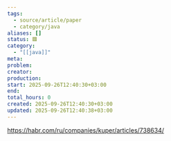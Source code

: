 ```yaml
---
tags:
  - source/article/paper
  - category/java
aliases: []
status: 🟥
category:
  - "[[java]]"
meta: 
problem: 
creator: 
production: 
start: 2025-09-26T12:40:30+03:00
end: 
total_hours: 0
created: 2025-09-26T12:40:30+03:00
updated: 2025-09-26T12:40:38+03:00
---
```


https://habr.com/ru/companies/kuper/articles/738634/
